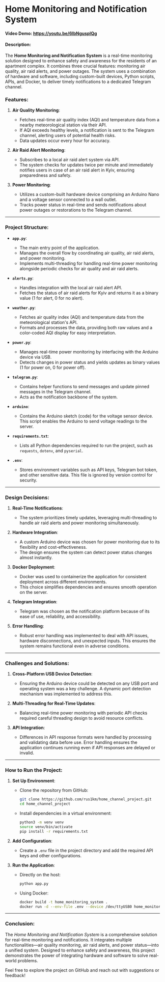 # Home Monitoring and Notification System

#### Video Demo: https://youtu.be/6lbNguspIQg

#### Description:

The **Home Monitoring and Notification System** is a real-time monitoring solution designed to enhance safety and awareness for the residents of an apartment complex. It combines three crucial features: monitoring air quality, air raid alerts, and power outages. The system uses a combination of hardware and software, including custom-built devices, Python scripts, APIs, and Docker, to deliver timely notifications to a dedicated Telegram channel. 

### Features:
1. **Air Quality Monitoring**: 
   - Fetches real-time air quality index (AQI) and temperature data from a nearby meteorological station via their API. 
   - If AQI exceeds healthy levels, a notification is sent to the Telegram channel, alerting users of potential health risks.
   - Data updates occur every hour for accuracy.

2. **Air Raid Alert Monitoring**: 
   - Subscribes to a local air raid alert system via API. 
   - The system checks for updates twice per minute and immediately notifies users in case of an air raid alert in Kyiv, ensuring preparedness and safety.

3. **Power Monitoring**:
   - Utilizes a custom-built hardware device comprising an Arduino Nano and a voltage sensor connected to a wall outlet.
   - Tracks power status in real-time and sends notifications about power outages or restorations to the Telegram channel.

---

### Project Structure:

- **`app.py`**: 
  - The main entry point of the application.
  - Manages the overall flow by coordinating air quality, air raid alerts, and power monitoring.
  - Implements multi-threading for handling real-time power monitoring alongside periodic checks for air quality and air raid alerts.

- **`alerts.py`**:
  - Handles integration with the local air raid alert API.
  - Fetches the status of air raid alerts for Kyiv and returns it as a binary value (1 for alert, 0 for no alert).

- **`weather.py`**:
  - Fetches air quality index (AQI) and temperature data from the meteorological station's API.
  - Formats and processes the data, providing both raw values and a color-coded AQI display for easy interpretation.

- **`power.py`**:
  - Manages real-time power monitoring by interfacing with the Arduino device via USB.
  - Detects changes in power status and yields updates as binary values (1 for power on, 0 for power off).

- **`telegram.py`**:
  - Contains helper functions to send messages and update pinned messages in the Telegram channel.
  - Acts as the notification backbone of the system.

- **`arduino`**:
  - Contains the Arduino sketch (code) for the voltage sensor device. This script enables the Arduino to send voltage readings to the server.

- **`requirements.txt`**:
  - Lists all Python dependencies required to run the project, such as `requests`, `dotenv`, and `pyserial`.

- **`.env`**:
  - Stores environment variables such as API keys, Telegram bot token, and other sensitive data. This file is ignored by version control for security.

---

### Design Decisions:

1. **Real-Time Notifications**:
   - The system prioritizes timely updates, leveraging multi-threading to handle air raid alerts and power monitoring simultaneously.

2. **Hardware Integration**:
   - A custom Arduino device was chosen for power monitoring due to its flexibility and cost-effectiveness. 
   - The design ensures the system can detect power status changes almost instantly.

3. **Docker Deployment**:
   - Docker was used to containerize the application for consistent deployment across different environments.
   - This choice simplifies dependencies and ensures smooth operation on the server.

4. **Telegram Integration**:
   - Telegram was chosen as the notification platform because of its ease of use, reliability, and accessibility.

5. **Error Handling**:
   - Robust error handling was implemented to deal with API issues, hardware disconnections, and unexpected inputs. This ensures the system remains functional even in adverse conditions.

---

### Challenges and Solutions:

1. **Cross-Platform USB Device Detection**:
   - Ensuring the Arduino device could be detected on any USB port and operating system was a key challenge. A dynamic port detection mechanism was implemented to address this.

2. **Multi-Threading for Real-Time Updates**:
   - Balancing real-time power monitoring with periodic API checks required careful threading design to avoid resource conflicts.

3. **API Integration**:
   - Differences in API response formats were handled by processing and validating data before use. Error handling ensures the application continues running even if API responses are delayed or invalid.

---

### How to Run the Project:

1. **Set Up Environment**:
   - Clone the repository from GitHub:
     ```bash
     git clone https://github.com/rus1km/home_channel_project.git
     cd home_channel_project
     ```
   - Install dependencies in a virtual environment:
     ```bash
     python3 -m venv venv
     source venv/bin/activate
     pip install -r requirements.txt
     ```

2. **Add Configuration**:
   - Create a `.env` file in the project directory and add the required API keys and other configurations.

3. **Run the Application**:
   - Directly on the host:
     ```bash
     python app.py
     ```
   - Using Docker:
     ```bash
     docker build -t home_monitoring_system .
     docker run -d --env-file .env --device /dev/ttyUSB0 home_monitoring_system
     ```

---

### Conclusion:

The *Home Monitoring and Notification System* is a comprehensive solution for real-time monitoring and notifications. It integrates multiple functionalities—air quality monitoring, air raid alerts, and power status—into a unified system. Designed to enhance safety and awareness, this project demonstrates the power of integrating hardware and software to solve real-world problems.

Feel free to explore the project on GitHub and reach out with suggestions or feedback!